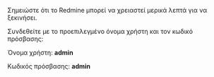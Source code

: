 Σημειώστε ότι το Redmine μπορεί να χρειαστεί μερικά λεπτά για να ξεκινήσει.

Συνδεθείτε με το προεπιλεγμένο όνομα χρήστη και τον κωδικό πρόσβασης:

Όνομα χρήστη: **admin**

Κωδικός πρόσβασης: **admin**
